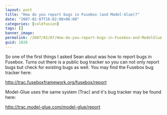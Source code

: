 ```yaml
---
layout: post
title: "How do you report bugs in Fusebox (and Model-Glue)?"
date: "2007-02-07T16:02:00+06:00"
categories: [coldfusion]
tags: []
banner_image: 
permalink: /2007/02/07/How-do-you-report-bugs-in-Fusebox-and-ModelGlue
guid: 1826
---
```


So one of the first things I asked Sean about was how to report bugs in Fusebox. Turns out there is a public bug tracker so you can not only report bugs but check for existing bugs as well. You may find the Fusebox bug tracker here:

<a href="http://trac.fuseboxframework.org/fusebox/report">http://trac.fuseboxframework.org/fusebox/report</a>

Model-Glue uses the same system (Trac) and it's bug tracker may be found here:

<a href="http://trac.model-glue.com/model-glue/report">http://trac.model-glue.com/model-glue/report</a>